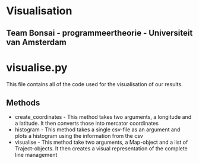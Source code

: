 # Visualisation
## Team Bonsai - programmeertheorie - Universiteit van Amsterdam

# visualise.py
This file contains all of the code used for the visualisation of our results.

## Methods
* create_coordinates - This method takes two arguments, a longitude and a latitude. It then converts those into mercator coordinates
* histogram - This method takes a single csv-file as an argument and plots a histogram using the information from the csv
* visualise - This method take two arguments, a Map-object and a list of Traject-objects. It then creates a visual representation of the complete line management
